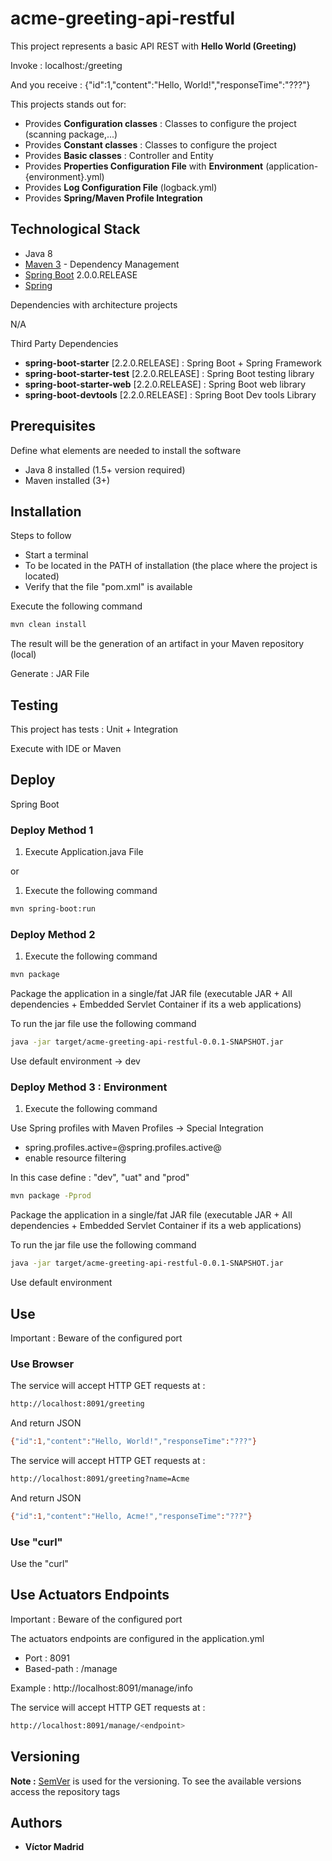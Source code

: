 # acme-greeting-api-restful

This project represents a basic API REST with **Hello World (Greeting)**

Invoke : localhost:<port>/greeting

And you receive : {"id":1,"content":"Hello, World!","responseTime":"???"}

This projects stands out for:

* Provides **Configuration classes** : Classes to configure the project (scanning package,...)
* Provides **Constant classes** : Classes to configure the project
* Provides **Basic classes** : Controller and Entity
* Provides **Properties Configuration File** with **Environment** (application-{environment}.yml)
* Provides **Log Configuration File** (logback.yml)
* Provides **Spring/Maven Profile Integration**



## Technological Stack

* Java 8
* [Maven 3](https://maven.apache.org/) - Dependency Management
* [Spring Boot](https://spring.io/projects/spring-boot) 2.0.0.RELEASE
* [Spring](https://spring.io)

Dependencies with architecture projects

N/A

Third Party Dependencies

* **spring-boot-starter** [2.2.0.RELEASE] : Spring Boot + Spring Framework
* **spring-boot-starter-test** [2.2.0.RELEASE] : Spring Boot testing library
* **spring-boot-starter-web** [2.2.0.RELEASE] : Spring Boot web library
* **spring-boot-devtools** [2.2.0.RELEASE] : Spring Boot Dev tools Library



## Prerequisites

Define what elements are needed to install the software

* Java 8 installed (1.5+ version required)
* Maven installed  (3+)



## Installation

Steps to follow

* Start a terminal
* To be located in the PATH of installation (the place where the project is located)
* Verify that the file "pom.xml" is available

Execute the following command

```bash
mvn clean install
```

The result will be the generation of an artifact in your Maven repository (local)

Generate : JAR File



## Testing

This project has tests : Unit + Integration

Execute with IDE or Maven



## Deploy

Spring Boot

### Deploy Method 1

1. Execute Application.java File

or 

1. Execute the following command

```bash
mvn spring-boot:run
```


### Deploy Method 2

1. Execute the following command

```bash
mvn package 
```

Package the application in a single/fat JAR file (executable JAR + All dependencies + Embedded Servlet Container if its a web applications)

To run the jar file use the following command 

```bash
java -jar target/acme-greeting-api-restful-0.0.1-SNAPSHOT.jar
```

Use default environment -> dev


### Deploy Method 3 : Environment

1. Execute the following command

Use Spring profiles with Maven Profiles -> Special Integration

* spring.profiles.active=@spring.profiles.active@
* enable resource filtering


In this case define : "dev", "uat" and "prod"

```bash
mvn package -Pprod
```
Package the application in a single/fat JAR file (executable JAR + All dependencies + Embedded Servlet Container if its a web applications)

To run the jar file use the following command 

```bash
java -jar target/acme-greeting-api-restful-0.0.1-SNAPSHOT.jar
```

Use default environment




## Use

Important : Beware of the configured port


### Use Browser

The service will accept HTTP GET requests at :

```bash
http://localhost:8091/greeting
```

And return JSON

```bash
{"id":1,"content":"Hello, World!","responseTime":"???"}
```

The service will accept HTTP GET requests at :

```bash
http://localhost:8091/greeting?name=Acme
```

And return JSON

```bash
{"id":1,"content":"Hello, Acme!","responseTime":"???"}
```

### Use "curl"

Use the "curl"




## Use Actuators Endpoints

Important : Beware of the configured port

The actuators endpoints are configured in the application.yml
* Port : 8091
* Based-path : /manage

Example : http://localhost:8091/manage/info

The service will accept HTTP GET requests at :

```bash
http://localhost:8091/manage/<endpoint>
```



## Versioning

**Note :** [SemVer](http://semver.org/) is used for the versioning.
To see the available versions access the repository tags



## Authors

* **Víctor Madrid**
